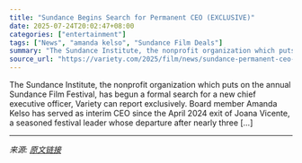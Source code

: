 ```yaml
---
title: "Sundance Begins Search for Permanent CEO (EXCLUSIVE)"
date: 2025-07-24T20:02:47+08:00
categories: ["entertainment"]
tags: ["News", "amanda kelso", "Sundance Film Deals"]
summary: "The Sundance Institute, the nonprofit organization which puts on the annual Sundance Film Festival, has begun a formal search for a new chief executive officer, Variety can report exclusively. Board m"
source_url: "https://variety.com/2025/film/news/sundance-permanent-ceo-search-1236468533/"
---
```


The Sundance Institute, the nonprofit organization which puts on the annual Sundance Film Festival, has begun a formal search for a new chief executive officer, Variety can report exclusively. Board member Amanda Kelso has served as interim CEO since the April 2024 exit of Joana Vicente, a seasoned festival leader whose departure after nearly three [&#8230;]

---

*来源: [原文链接](https://variety.com/2025/film/news/sundance-permanent-ceo-search-1236468533/)*
